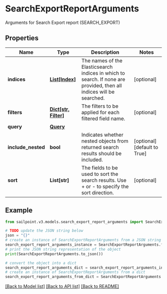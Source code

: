 # SearchExportReportArguments

Arguments for Search Export report (SEARCH_EXPORT)

## Properties

Name | Type | Description | Notes
------------ | ------------- | ------------- | -------------
**indices** | [**List[Index]**](Index.md) | The names of the Elasticsearch indices in which to search. If none are provided, then all indices will be searched. | [optional] 
**filters** | [**Dict[str, Filter]**](Filter.md) | The filters to be applied for each filtered field name. | [optional] 
**query** | [**Query**](Query.md) |  | 
**include_nested** | **bool** | Indicates whether nested objects from returned search results should be included. | [optional] [default to True]
**sort** | **List[str]** | The fields to be used to sort the search results. Use + or - to specify the sort direction. | [optional] 

## Example

```python
from sailpoint.v3.models.search_export_report_arguments import SearchExportReportArguments

# TODO update the JSON string below
json = "{}"
# create an instance of SearchExportReportArguments from a JSON string
search_export_report_arguments_instance = SearchExportReportArguments.from_json(json)
# print the JSON string representation of the object
print(SearchExportReportArguments.to_json())

# convert the object into a dict
search_export_report_arguments_dict = search_export_report_arguments_instance.to_dict()
# create an instance of SearchExportReportArguments from a dict
search_export_report_arguments_from_dict = SearchExportReportArguments.from_dict(search_export_report_arguments_dict)
```
[[Back to Model list]](../README.md#documentation-for-models) [[Back to API list]](../README.md#documentation-for-api-endpoints) [[Back to README]](../README.md)


